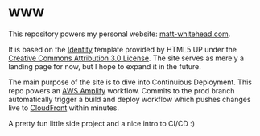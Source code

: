 # www
This repository powers my personal website: [matt-whitehead.com](https://www.matt-whitehead.com).

It is based on the [Identity](https://html5up.net/identity) template provided by HTML5 UP under the [Creative Commons Attribution 3.0 License](https://creativecommons.org/licenses/by/3.0/). The site serves as merely a landing page for now, but I hope to expand it in the future. 

The main purpose of the site is to dive into Continuious Deployment. This repo powers an [AWS Amplify](https://aws.amazon.com/amplify/) workflow. Commits to the prod branch automatically trigger a build and deploy workflow which pushes changes live to [CloudFront](https://aws.amazon.com/cloudfront/) within minutes.

A pretty fun little side project and a nice intro to CI/CD :)
